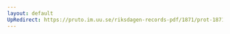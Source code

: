 ```yaml
---
layout: default
UpRedirect: https://pruto.im.uu.se/riksdagen-records-pdf/1871/prot-1871--ak--413/prot-1871--ak--413_098.pdf
---
```

